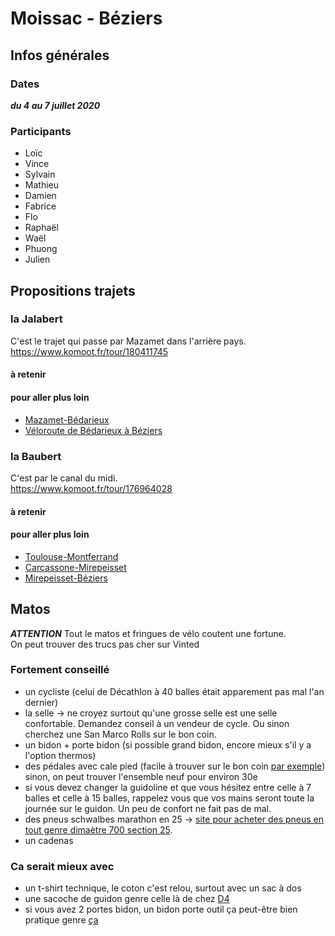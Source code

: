 # Moissac - Béziers

## Infos générales
### Dates
***du 4 au 7 juillet 2020***

### Participants
- Loïc
- Vince
- Sylvain
- Mathieu
- Damien
- Fabrice
- Flo
- Raphaël
- Waël
- Phuong
- Julien

## Propositions trajets

### la Jalabert
C'est le trajet qui passe par Mazamet dans l'arrière pays.  
https://www.komoot.fr/tour/180411745

#### à retenir

#### pour aller plus loin
- [Mazamet-Bédarieux](https://www.af3v.org/les-voies-vertes/voies/95-spip_tag)
- [Véloroute de Bédarieux à Béziers](https://www.af3v.org/les-voies-vertes/voies/36-spip_tag/)

### la Baubert
C'est par le canal du midi.  
https://www.komoot.fr/tour/176964028


#### à retenir
#### pour aller plus loin
- [Toulouse-Montferrand](https://www.af3v.org/les-voies-vertes/voies/6-v80-canal-des-deux-mers-a-velo-partie-haute-garonne-sud-est)
- [Carcassone-Mirepeisset](https://www.af3v.org/les-voies-vertes/voies/26-v80-canal-des-deux-mers-a-velo-de-carcassonne-a-mirepeisset-ev8-voie-verte-de-carcassonne-a-trebes)
- [Mirepeisset-Béziers](https://www.af3v.org/les-voies-vertes/voies/258-ev8-mediterranee-a-velo-v80-canal-des-deux-mers-a-velo-de-mirepeisset-a-beziers)

## Matos
***ATTENTION*** Tout le matos et fringues de vélo coutent une fortune.  
On peut trouver des trucs pas cher sur Vinted

### Fortement conseillé
- un cycliste (celui de Décathlon à 40 balles était apparement pas mal l'an dernier)
- la selle -> ne croyez surtout qu'une grosse selle est une selle confortable. Demandez conseil à un vendeur de cycle. Ou sinon cherchez une San Marco Rolls sur le bon coin.
- un bidon + porte bidon (si possible grand bidon, encore mieux s'il y a l'option thermos)
- des pédales avec cale pied (facile à trouver sur le bon coin [par exemple](https://www.leboncoin.fr/velos/1777031592.htm/)) sinon, on peut trouver l'ensemble neuf pour environ 30e
- si vous devez changer la guidoline et que vous hésitez entre celle à 7 balles et celle à 15 balles, rappelez vous que vos mains seront toute la journée sur le guidon. Un peu de confort ne fait pas de mal.
- des pneus schwalbes marathon en 25 -> [site pour acheter des pneus en tout genre dimaètre 700 section 25](https://www.cycletyres.fr/). 
- un cadenas

### Ca serait mieux avec
- un t-shirt technique, le coton c'est relou, surtout avec un sac à dos
- une sacoche de guidon genre celle là de chez [D4](https://www.decathlon.fr/p/sacoche-guidon-velo-300-2-5l/_/R-p-120009)
- si vous avez 2 portes bidon, un bidon porte outil ça peut-être bien pratique genre [ça](https://www.decathlon.fr/p/bidon-porte-outils-velo-750ml/_/R-p-100539)
